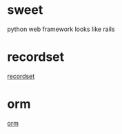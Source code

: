 # sweet
python web framework looks like rails

# recordset
[recordset](./documents/recordset.md)

# orm
[orm](./documents/orm.md)
